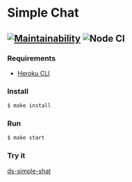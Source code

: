 # Simple Chat
[![Maintainability](https://api.codeclimate.com/v1/badges/a99a88d28ad37a79dbf6/maintainability)](https://codeclimate.com/github/DeltaSPb/frontend-project-lvl4/maintainability) ![Node CI](https://github.com/DeltaSPb/frontend-project-lvl4/workflows/Node%20CI/badge.svg)
---
### Requirements

* [Heroku CLI](https://devcenter.heroku.com/articles/heroku-cli)

### Install

```sh
$ make install
```

### Run

```sh
$ make start
```
### Try it

[ds-simple-shat](https://git.heroku.com/ds-simple-chat.git)